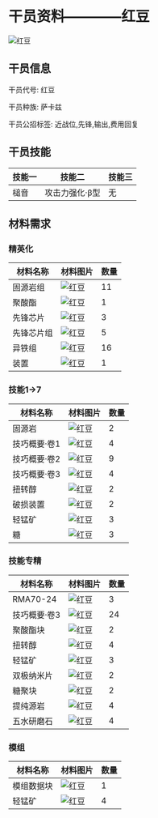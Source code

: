 # 干员资料————红豆

![红豆](./oprImages/红豆.png)

## 干员信息

干员代号: 红豆

干员种族: 萨卡兹

干员公招标签: 近战位,先锋,输出,费用回复

## 干员技能

| 技能一       | 技能二   | 技能三 |
| ------------ | -------- | ------ |
| 槌音 | 攻击力强化·β型 | 无 |

## 材料需求

### 精英化

| 材料名称      | 材料图片 | 数量  |
|---------|---------|-----|
| 固源岩组 | ![红豆](./matIcons/固源岩组.png)  |   11  |
| 聚酸酯 | ![红豆](./matIcons/聚酸酯.png)  |   1  |
| 先锋芯片 | ![红豆](./matIcons/先锋芯片.png)  |   3  |
| 先锋芯片组 | ![红豆](./matIcons/先锋芯片组.png)  |   5  |
| 异铁组 | ![红豆](./matIcons/异铁组.png)  |   16  |
| 装置 | ![红豆](./matIcons/装置.png)  |   1  |

### 技能1→7

| 材料名称      | 材料图片 | 数量  |
|---------|---------|-----|
| 固源岩 | ![红豆](./matIcons/固源岩.png)  |   2  |
| 技巧概要·卷1 | ![红豆](./matIcons/技巧概要·卷1.png)  |   4  |
| 技巧概要·卷2 | ![红豆](./matIcons/技巧概要·卷2.png)  |   9  |
| 技巧概要·卷3 | ![红豆](./matIcons/技巧概要·卷3.png)  |   4  |
| 扭转醇 | ![红豆](./matIcons/扭转醇.png)  |   2  |
| 破损装置 | ![红豆](./matIcons/破损装置.png)  |   2  |
| 轻锰矿 | ![红豆](./matIcons/轻锰矿.png)  |   3  |
| 糖 | ![红豆](./matIcons/糖.png)  |   3  |

### 技能专精

| 材料名称      | 材料图片 | 数量  |
|---------|---------|-----|
| RMA70-24 | ![红豆](./matIcons/RMA70-24.png)  |   3  |
| 技巧概要·卷3 | ![红豆](./matIcons/技巧概要·卷3.png)  |   24  |
| 聚酸酯块 | ![红豆](./matIcons/聚酸酯块.png)  |   2  |
| 扭转醇 | ![红豆](./matIcons/扭转醇.png)  |   4  |
| 轻锰矿 | ![红豆](./matIcons/轻锰矿.png)  |   3  |
| 双极纳米片 | ![红豆](./matIcons/双极纳米片.png)  |   2  |
| 糖聚块 | ![红豆](./matIcons/糖聚块.png)  |   2  |
| 提纯源岩 | ![红豆](./matIcons/提纯源岩.png)  |   4  |
| 五水研磨石 | ![红豆](./matIcons/五水研磨石.png)  |   4  |

### 模组

| 材料名称      | 材料图片 | 数量  |
|---------|---------|-----|
| 模组数据块 | ![红豆](./暂无材料图片)  |   1  |
| 轻锰矿 | ![红豆](./matIcons/轻锰矿.png)  |   4  |
